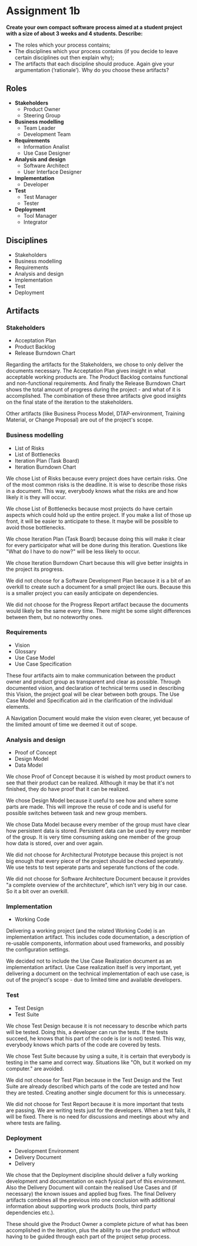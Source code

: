 # Assignment 1b

**Create your own compact software process aimed at a student project with a size of about 3 weeks and 4 students. Describe:**

- The roles which your process contains;
- The disciplines which your process contains (if you decide to leave certain disciplines out then explain
why);
- The artifacts that each discipline should produce. Again give your argumentation (‘rationale’). Why do you choose these artifacts?

## Roles

- **Stakeholders**
	- Product Owner
	- Steering Group
- **Business modelling**
	- Team Leader
	- Development Team
- **Requirements**
	- Information Analist
	- Use Case Designer
- **Analysis and design**
	- Software Architect
	- User Interface Designer
- **Implementation**
	- Developer
- **Test**
	- Test Manager
	- Tester
- **Deployment**
	- Tool Manager
	- Integrator

## Disciplines

- Stakeholders
- Business modelling
- Requirements
- Analysis and design
- Implementation
- Test
- Deployment

## Artifacts

### Stakeholders

- Acceptation Plan
- Product Backlog
- Release Burndown Chart

Regarding the artifacts for the Stakeholders, we chose to only deliver the documents necessary. The Acceptation Plan gives insight in what acceptable working products are. The Product Backlog contains functional and non-functional requirements. And finally the Release Burndown Chart shows the total amount of progress during the project - and what of it is accomplished. The combination of these three artifacts give good insights on the final state of the iteration to the stakeholders.

Other artifacts (like Business Process Model, DTAP-environment, Training Material, or Change Proposal) are out of the project's scope.

### Business modelling

- List of Risks
- List of Bottlenecks
- Iteration Plan (Task Board)
- Iteration Burndown Chart

We chose List of Risks because every project does have certain risks. One of the most common risks is the deadline. It is wise to describe those risks in a document. This way, everybody knows what the risks are and how likely it is they will occur.

We chose List of Bottlenecks because most projects do have certain aspects which could hold up the entire project. If you make a list of those up front, it will be easier to anticipate to these. It maybe will be possible to avoid those bottlenecks.

We chose Iteration Plan (Task Board) because doing this will make it clear for every participator what will be done during this iteration. Questions like "What do I have to do now?" will be less likely to occur.

We chose Iteration Burndown Chart because this will give better insights in the project its progress.

We did not choose for a Software Development Plan because it is a bit of an overkill to create such a document for a small project like ours. Because this is a smaller project you can easily anticipate on dependencies.

We did not choose for the Progress Report artifact because the documents would likely be the same every time. There might be some slight differences between them, but no noteworthy ones.

### Requirements

- Vision
- Glossary
- Use Case Model
- Use Case Specification

These four artifacts aim to make communication between the product owner and product group as transparent and clear as possible. Through documented vision, and declaration of technical terms used in describing this Vision, the project goal will be clear between both groups. The Use Case Model and Specification aid in the clarification of the individual elements.

A Navigation Document would make the vision even clearer, yet because of the limited amount of time we deemed it out of scope.

### Analysis and design

- Proof of Concept
- Design Model
- Data Model

We chose Proof of Concept because it is wished by most product owners to see that their product can be realized. Although it may be that it's not finished, they do have proof that it can be realized.

We chose Design Model because it useful to see how and where some parts are made. This will improve the reuse of code and is useful for possible switches between task and new group members.

We chose Data Model because every member of the group must have clear how persistent data is stored. Persistent data can be used by every member of the group. It is very time consuming asking one member of the group how data is stored, over and over again.

We did not choose for Architectural Prototype because this project is not big enough that every piece of the project should be checked seperately. We use tests to test seperate parts and seperate functions of the code.

We did not choose for Software Architecture Document because it provides "a complete overview of the architecture", which isn't very big in our case. So it a bit over an overkill.

### Implementation

- Working Code

Delivering a working project (and the related Working Code) is an implementation artifact. This includes code documentation, a description of re-usable components, information about used frameworks, and possibly the configuration settings.

We decided not to include the Use Case Realization document as an implementation artifact. Use Case realization itself is very important, yet delivering a document on the technical implementation of each use case, is out of the project's scope - due to limited time and available developers.

### Test

- Test Design
- Test Suite

We chose Test Design because it is not necessary to describe which parts will be tested. Doing this, a developer can run the tests. If the tests succeed, he knows that his part of the code is (or is not) tested. This way, everybody knows which parts of the code are covered by tests.

We chose Test Suite because by using a suite, it is certain that everybody is testing in the same and correct way. Situations like "Oh, but it worked on my computer." are avoided.

We did not choose for Test Plan because in the Test Design and the Test Suite are already described which parts of the code are tested and how they are tested. Creating another single document for this is unnecessary.

We did not choose for Test Report because it is more important that tests are passing. We are writing tests just for the developers. When a test fails, it will be fixed. There is no need for discussions and meetings about why and where tests are failing.

### Deployment

- Development Environment
- Delivery Document
- Delivery

We chose that the Deployment discipline should deliver a fully working development and documentation on each fysical part of this environment. Also the Delivery Document will contain the realised Use Cases and (if necessary) the known issues and applied bug fixes. The final Delivery artifacts combines all the previous into one conclusion with additional information about supporting work products (tools, third party dependencies etc.).

These should give the Product Owner a complete picture of what has been accomplished in the iteration, plus the ability to use the product without having to be guided through each part of the project setup process.
